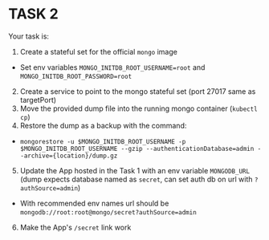 # TASK 2

Your task is:
1. Create a stateful set for the official `mongo` image
  * Set env variables `MONGO_INITDB_ROOT_USERNAME=root` and `MONGO_INITDB_ROOT_PASSWORD=root`
2. Create a service to point to the mongo stateful set (port 27017 same as targetPort)
3. Move the provided dump file into the running mongo container (`kubectl cp`)
4. Restore the dump as a backup with the command:
  * ```mongorestore -u $MONGO_INITDB_ROOT_USERNAME -p $MONGO_INITDB_ROOT_USERNAME --gzip --authenticationDatabase=admin --archive={location}/dump.gz```
5. Update the App hosted in the Task 1 with an env variable `MONGODB_URL` (dump expects database named as `secret`, can set auth db on url with `?authSource=admin`)
  * With recommended env names url should be ```mongodb://root:root@mongo/secret?authSource=admin```
6. Make the App's `/secret` link work
